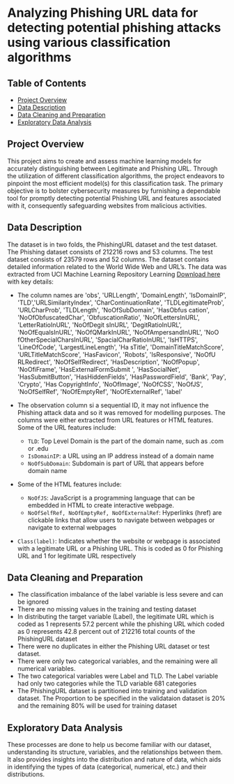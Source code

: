 # Analyzing Phishing URL data for detecting potential phishing attacks using various classification algorithms

## Table of Contents
- [Project Overview](#project-overview)
- [Data Description](#data-description)
- [Data Cleaning and Preparation](#data-cleaning-and-preparation)
- [Exploratory Data Analysis](#exploratory-data-analysis)


## Project Overview
This project aims to create and assess machine learning models for accurately distinguishing between Legitimate and Phishing URL. Through the utilization of different classification algorithms, the project endeavors to pinpoint the most efficient model(s) for this classification task. The primary objective is to bolster cybersecurity measures by furnishing a dependable tool for promptly detecting potential Phishing URL and features associated with it, consequently safeguarding websites from malicious activities.

## Data Description
The dataset is in two folds, the PhishingURL dataset and the test dataset. The Phishing dataset consists of 212216 rows and 53 columns. The test dataset consists of 23579 rows and 52 columns. The dataset contains detailed information related to the World Wide Web and URL’s. The data was extracted from UCI Machine Learning Repository Learning [Download here](https://archive.ics.uci.edu/dataset/967/phiusiil+phishing+url+dataset) with key details:

- The column names are 'obs', 'URLLength', 'DomainLength', 'IsDomainIP', 'TLD','URLSimilarityIndex', 'CharContinuationRate', 'TLDLegitimateProb', 'URLCharProb', 'TLDLength', 'NoOfSubDomain', 'HasObfus cation', 'NoOfObfuscatedChar', 'ObfuscationRatio', 'NoOfLettersInURL', 'LetterRatioInURL', 'NoOfDegit sInURL', 'DegitRatioInURL', 'NoOfEqualsInURL', 'NoOfQMarkInURL', 'NoOfAmpersandInURL', 'NoO fOtherSpecialCharsInURL', 'SpacialCharRatioInURL', 'IsHTTPS', 'LineOfCode', 'LargestLineLength', 'Ha sTitle', 'DomainTitleMatchScore', 'URLTitleMatchScore', 'HasFavicon', 'Robots', 'IsResponsive', 'NoOfU RLRedirect', 'NoOfSelfRedirect', 'HasDescription', 'NoOfPopup', 'NoOfiFrame', 'HasExternalFormSubmit ', 'HasSocialNet', 'HasSubmitButton', 'HasHiddenFields', 'HasPasswordField', 'Bank', 'Pay',  'Crypto', 'Has CopyrightInfo', 'NoOfImage', 'NoOfCSS', 'NoOfJS',  'NoOfSelfRef', 'NoOfEmptyRef', 'NoOfExternalRef', 'label'
  
- The observation column si a sequential ID, it may not influence the Phishing attack data and so it was removed for modelling purposes. The columns were either extracted from URL features or HTML features. Some of the URL features include:
  - `TLD`: Top Level Domain is the part of the domain name, such as .com or .edu
  - `IsDomainIP`: a URL using an IP address instead of a domain name
  - `NoOfSubDomain`: Subdomain is part of URL that appears before domain name

- Some of the HTML features include:
  - `NoOfJS`:  JavaScript is a programming language that can be embedded in HTML to create interactive webpage.
  - `NoOfSelfRef, NoOfEmptyRef, NoOfExternalRef`: Hyperlinks (href) are clickable links that allow users to navigate between webpages or navigate to external webpages

- `Class(label)`: Indicates whether the website or webpage is associated with a legitimate URL or a Phishing URL.  This is coded as 0 for Phishing URL and 1 for legitimate URL respectively

## Data Cleaning and Preparation
- The classification imbalance of the label variable is less severe and can be ignored
- There are no missing values in the training and testing dataset
-  In distributing the target variable (Label), the legitimate URL which is coded as 1 represents 57.2 percent while the phishing URL which coded as 0 represents 42.8 percent out of 212216 total counts of the PhishingURL dataset
- There were no duplicates in either the Phishing URL dataset or test dataset.
- There were only two categorical variables, and the remaining were all numerical variables.
- The two categorical variables were Label and TLD. The Label variable had only two categories while the TLD variable 681 categories
- The PhishingURL dataset is partitioned into training and validation dataset. The Proportion to be specified in the validataion dataset is 20% and the remaining 80% will be used for training dataset

## Exploratory Data Analysis
These processes are done to help us become familiar with our dataset, understanding its structure, variables, and the relationships between them. It also provides insights into the distribution and nature of data, which aids in identifying the types of data (categorical, numerical, etc.) and their distributions. 




